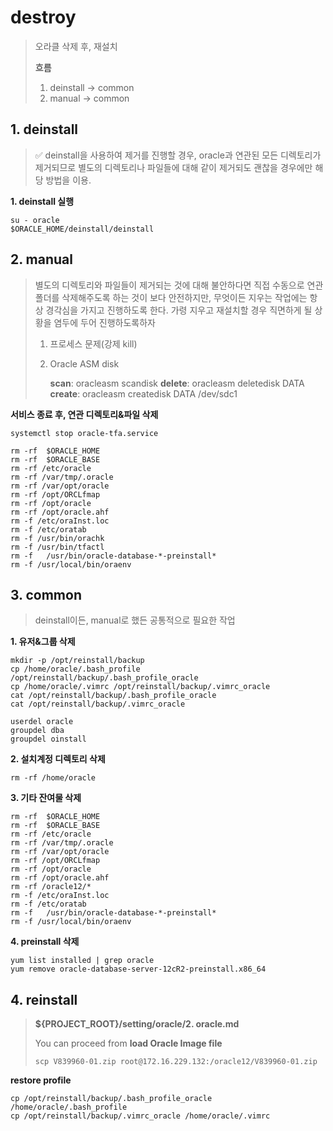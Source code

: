 # destroy

> 오라클 삭제 후, 재설치
>
> **흐름**
>
> 1. deinstall -> common
> 2. manual -> common

## 1. deinstall

> ✅ deinstall을 사용하여 제거를 진행할 경우, 
> oracle과 연관된 모든 디렉토리가 제거되므로
> 별도의 디렉토리나 파일들에 대해 같이 제거되도 괜찮을 경우에만 해당 방법을 이용.

**1. deinstall 실행**

```shell
su - oracle
$ORACLE_HOME/deinstall/deinstall
```

## 2. manual

> 별도의 디렉토리와 파일들이 제거되는 것에 대해 불안하다면
> 직접 수동으로 연관 폴더를 삭제해주도록 하는 것이 보다 안전하지만,
> 무엇이든 지우는 작업에는 항상 경각심을 가지고 진행하도록 한다.
> 가령 지우고 재설치할 경우 직면하게 될 상황을 염두에 두어 진행하도록하자
>
> 1. 프로세스 문제(강제 kill)
>
> 2. Oracle ASM disk
>
>    **scan**: oracleasm scandisk
>    **delete**: oracleasm deletedisk DATA
>    **create**: oracleasm createdisk DATA /dev/sdc1

**서비스 종료 후, 연관 디렉토리&파일 삭제**

```shell
systemctl stop oracle-tfa.service

rm -rf  $ORACLE_HOME
rm -rf  $ORACLE_BASE
rm -rf /etc/oracle
rm -rf /var/tmp/.oracle
rm -rf /var/opt/oracle
rm -rf /opt/ORCLfmap
rm -rf /opt/oracle
rm -rf /opt/oracle.ahf
rm -f /etc/oraInst.loc
rm -f /etc/oratab
rm -f /usr/bin/orachk
rm -f /usr/bin/tfactl
rm -f	/usr/bin/oracle-database-*-preinstall*
rm -f /usr/local/bin/oraenv
```

## 3. common

> deinstall이든, manual로 했든 공통적으로 필요한 작업

**1. 유저&그룹 삭제**

```shell
mkdir -p /opt/reinstall/backup
cp /home/oracle/.bash_profile /opt/reinstall/backup/.bash_profile_oracle
cp /home/oracle/.vimrc /opt/reinstall/backup/.vimrc_oracle
cat /opt/reinstall/backup/.bash_profile_oracle
cat /opt/reinstall/backup/.vimrc_oracle

userdel oracle
groupdel dba
groupdel oinstall
```

**2. 설치계정 디렉토리 삭제**

```shell
rm -rf /home/oracle
```

 **3. 기타 잔여물 삭제**

```shell
rm -rf  $ORACLE_HOME
rm -rf  $ORACLE_BASE
rm -rf /etc/oracle
rm -rf /var/tmp/.oracle
rm -rf /var/opt/oracle
rm -rf /opt/ORCLfmap
rm -rf /opt/oracle 
rm -rf /opt/oracle.ahf
rm -rf /oracle12/*
rm -f /etc/oraInst.loc
rm -f /etc/oratab
rm -f	/usr/bin/oracle-database-*-preinstall*
rm -f /usr/local/bin/oraenv
```

**4. preinstall 삭제**

```shell
yum list installed | grep oracle
yum remove oracle-database-server-12cR2-preinstall.x86_64
```

## 4. reinstall

> **${PROJECT_ROOT}/setting/oracle/2. oracle.md**
>
> You can proceed from **load Oracle Image file**
> ```shell
> scp V839960-01.zip root@172.16.229.132:/oracle12/V839960-01.zip
> ```

**restore profile**

```shell
cp /opt/reinstall/backup/.bash_profile_oracle /home/oracle/.bash_profile
cp /opt/reinstall/backup/.vimrc_oracle /home/oracle/.vimrc
```

